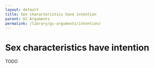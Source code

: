 ```yaml
---
layout: default
title: Sex characteristics have intention
parent: GC Arguments
permalink: /library/gc-arguments/intention/
---
```


# Sex characteristics have intention

TODO
